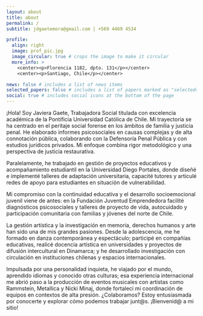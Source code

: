 ```yaml
---
layout: about
title: about
permalink: /
subtitle: jdgaetemora@gmail.com | +569 4469 4534

profile:
  align: right
  image: prof_pic.jpg
  image_circular: true # crops the image to make it circular
  more_info: >
    <center><p>Florencia 1182, dpto. 131</p></center>
    <center><p>Santiago, Chile</p></center>

news: false # includes a list of news items
selected_papers: false # includes a list of papers marked as "selected={true}"
social: true # includes social icons at the bottom of the page
---
```


¡Hola! Soy Javiera Gaete, Trabajadora Social titulada con excelencia académica de la Pontificia Universidad Católica de Chile. Mi trayectoria se ha centrado en el peritaje social forense en los ámbitos de familia y justicia penal. He elaborado informes psicosociales en causas complejas y de alta connotación pública, colaborando con la Defensoría Penal Pública y con estudios jurídicos privados. Mi enfoque combina rigor metodológico y una perspectiva de justicia restaurativa. 

Paralelamente, he trabajado en gestión de proyectos educativos y acompañamiento estudiantil en la Universidad Diego Portales, donde diseñé e implementé talleres de adaptación universitaria, capacité tutores y articulé redes de apoyo para estudiantes en situación de vulnerabilidad.

Mi compromiso con la continuidad educativa y el desarrollo socioemocional juvenil viene de antes: en la Fundación Juventud Emprendedora facilité diagnósticos psicosociales y talleres de proyecto de vida, autocuidado y participación comunitaria con familias y jóvenes del norte de Chile.

La gestión artística y la investigación en memoria, derechos humanos y arte han sido una de mis grandes pasiones. Desde la adolescencia, me he formado en danza contemporánea y espectáculo; participé en compañías educativas, realicé docencia artística en universidades y proyectos de difusión intercultural en Dinamarca; y he desarrollado investigación con circulación en instituciones chilenas y espacios internacionales.

Impulsada por una personalidad inquieta, he viajado por el mundo, aprendido idiomas y conocido otras culturas; esa experiencia internacional me abrió paso a la producción de eventos musicales con artistas como Rammstein, Metallica y Nicki Minaj, donde fortalecí mi coordinación de equipos en contextos de alta presión.
¿Colaboramos? Estoy entusiasmada por conocerte y explorar cómo podemos trabajar junt@s. ¡Bienvenid@ a mi sitio!
